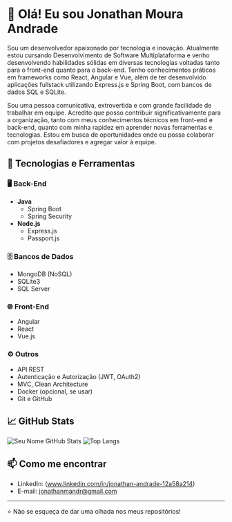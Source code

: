 # 👋 Olá! Eu sou Jonathan Moura Andrade

Sou um desenvolvedor apaixonado por tecnologia e inovação. Atualmente estou cursando Desenvolvimento de Software Multiplataforma e venho desenvolvendo habilidades sólidas em diversas tecnologias voltadas tanto para o front-end quanto para o back-end. Tenho conhecimentos práticos em frameworks como React, Angular e Vue, além de ter desenvolvido aplicações fullstack utilizando Express.js e Spring Boot, com bancos de dados SQL e SQLite.

Sou uma pessoa comunicativa, extrovertida e com grande facilidade de trabalhar em equipe. Acredito que posso contribuir significativamente para a organização, tanto com meus conhecimentos técnicos em front-end e back-end, quanto com minha rapidez em aprender novas ferramentas e tecnologias. Estou em busca de oportunidades onde eu possa colaborar com projetos desafiadores e agregar valor à equipe.

## 🚀 Tecnologias e Ferramentas

### 🖥️ Back-End
- **Java**
  - Spring Boot
  - Spring Security
- **Node.js**
  - Express.js
  - Passport.js

### 🗄️ Bancos de Dados
- MongoDB (NoSQL)
- SQLite3
- SQL Server

### 🌐 Front-End
- Angular
- React
- Vue.js

### ⚙️ Outros
- API REST
- Autenticação e Autorização (JWT, OAuth2)
- MVC, Clean Architecture
- Docker (opcional, se usar)
- Git e GitHub

## 📈 GitHub Stats

![Seu Nome GitHub Stats](https://github-readme-stats.vercel.app/api?username=SEU_USUARIO&show_icons=true&theme=github_dark)
![Top Langs](https://github-readme-stats.vercel.app/api/top-langs/?username=SEU_USUARIO&layout=compact&theme=github_dark)

## 📫 Como me encontrar
- LinkedIn: (www.linkedin.com/in/jonathan-andrade-12a58a214)
- E-mail: jonathanmandr@gmail.com

---

⭐️ Não se esqueça de dar uma olhada nos meus repositórios!
